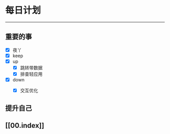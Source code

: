 
# 每日计划
---
## 重要的事

- [x]    夜丫
- [x]   keep
- [x]  up
	- [x] 跳转带数据
	- [x]  排查轻应用
- [x] down
	- [x] 交互优化
	



## 提升自己

  



## [[00.index]]










